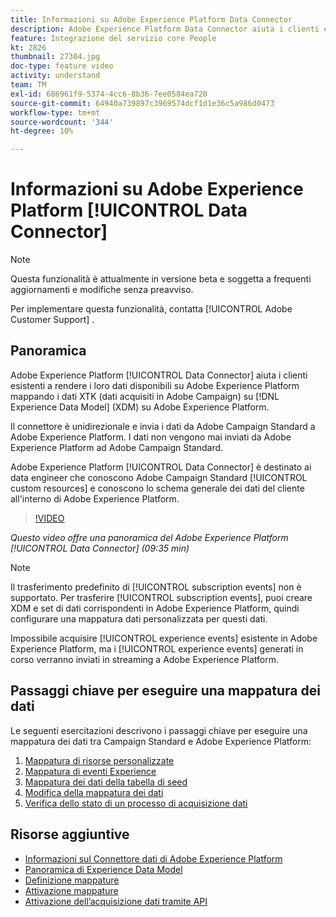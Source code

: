 ```yaml
---
title: Informazioni su Adobe Experience Platform Data Connector
description: Adobe Experience Platform Data Connector aiuta i clienti esistenti a rendere i loro dati disponibili su Adobe Experience Platform mappando i dati XTK (dati acquisiti in Campaign) su Experience Data Model (XDM) su Adobe Experience Platform.
feature: Integrazione del servizio core People
kt: 2826
thumbnail: 27304.jpg
doc-type: feature video
activity: understand
team: TM
exl-id: 686961f9-5374-4cc6-8b36-7ee0584ea720
source-git-commit: 64940a739897c3969574dcf1d1e36c5a986d0473
workflow-type: tm+mt
source-wordcount: '344'
ht-degree: 10%

---
```


# Informazioni su Adobe Experience Platform [!UICONTROL Data Connector]

>[!NOTE]
>
>Questa funzionalità è attualmente in versione beta e soggetta a frequenti aggiornamenti e modifiche senza preavviso.
>
>Per implementare questa funzionalità, contatta [!UICONTROL Adobe Customer Support] .

## Panoramica

Adobe Experience Platform [!UICONTROL Data Connector] aiuta i clienti esistenti a rendere i loro dati disponibili su Adobe Experience Platform mappando i dati XTK (dati acquisiti in Adobe Campaign) su [!DNL Experience Data Model] (XDM) su Adobe Experience Platform.

Il connettore è unidirezionale e invia i dati da Adobe Campaign Standard a Adobe Experience Platform. I dati non vengono mai inviati da Adobe Experience Platform ad Adobe Campaign Standard.

Adobe Experience Platform [!UICONTROL Data Connector] è destinato ai data engineer che conoscono Adobe Campaign Standard [!UICONTROL custom resources] e conoscono lo schema generale dei dati del cliente all&#39;interno di Adobe Experience Platform.

>[!VIDEO](https://video.tv.adobe.com/v/27304?quality=12)

*Questo video offre una panoramica del Adobe Experience Platform  [!UICONTROL Data Connector] (09:35 min)*

>[!NOTE]
>
>Il trasferimento predefinito di [!UICONTROL subscription events] non è supportato. Per trasferire [!UICONTROL subscription events], puoi creare XDM e set di dati corrispondenti in Adobe Experience Platform, quindi configurare una mappatura dati personalizzata per questi dati.
>
>Impossibile acquisire [!UICONTROL experience events] esistente in Adobe Experience Platform, ma i [!UICONTROL experience events] generati in corso verranno inviati in streaming a Adobe Experience Platform.

## Passaggi chiave per eseguire una mappatura dei dati

Le seguenti esercitazioni descrivono i passaggi chiave per eseguire una mappatura dei dati tra Campaign Standard e Adobe Experience Platform:

1. [Mappatura di risorse personalizzate](/help/administrating/adobe-experience-platform-data-connector/mapping-custom-resources.md)
2. [Mappatura di eventi Experience](/help/administrating/adobe-experience-platform-data-connector/mapping-experience-events.md)
3. [Mappatura dei dati della tabella di seed](/help/administrating/adobe-experience-platform-data-connector/mapping-seed-table-data.md)
4. [Modifica della mappatura dei dati](/help/administrating/adobe-experience-platform-data-connector/modifying-data-mapping.md)
5. [Verifica dello stato di un processo di acquisizione dati](/help/administrating/adobe-experience-platform-data-connector/checking-status-of-data-ingestion-jobs.md)

## Risorse aggiuntive

* [Informazioni sul Connettore dati di Adobe Experience Platform](https://docs.adobe.com/content/help/en/campaign-standard/using/administrating/mapping-campaign-and-aep-data/aep-about-data-connector.html)
* [Panoramica di Experience Data Model](https://docs.adobe.com/content/help/en/campaign-standard/using/administrating/mapping-campaign-and-aep-data/aep-data-model-overview.html)
* [Definizione mappature](https://experienceleague.adobe.com/docs/campaign-standard/using/integrating-with-adobe-cloud/adobe-experience-platform/data-connector/aep-mapping-definition.html)
* [Attivazione mappature](https://experienceleague.adobe.com/docs/campaign-standard/using/integrating-with-adobe-cloud/adobe-experience-platform/data-connector/aep-mapping-activation.html)
* [Attivazione dell’acquisizione dati tramite API](https://experienceleague.adobe.com/docs/campaign-standard/using/integrating-with-adobe-cloud/adobe-experience-platform/data-connector/aep-triggering-data-ingestion.html)
